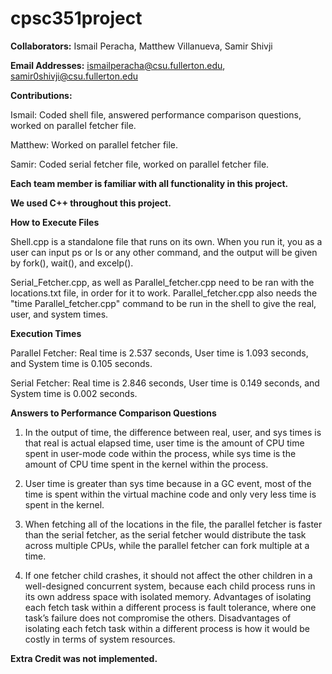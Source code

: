# cpsc351project

**Collaborators:**
Ismail Peracha, Matthew Villanueva, Samir Shivji

**Email Addresses:**
ismailperacha@csu.fullerton.edu, samir0shivji@csu.fullerton.edu

**Contributions:**

Ismail: Coded shell file, answered performance comparison questions, worked on parallel fetcher file.

Matthew: Worked on parallel fetcher file.

Samir: Coded serial fetcher file, worked on parallel fetcher file.

**Each team member is familiar with all functionality in this project.**

**We used C++ throughout this project.**

**How to Execute Files**

Shell.cpp is a standalone file that runs on its own. When you run it, you as a user can input ps or ls or any other command, and the output will be given by fork(), wait(), and excelp().

Serial_Fetcher.cpp, as well as Parallel_fetcher.cpp need to be ran with the locations.txt file, in order for it to work. Parallel_fetcher.cpp also needs the "time Parallel_fetcher.cpp" command to be run in the shell to give the real, user, and system times.


**Execution Times**

Parallel Fetcher: Real time is 2.537 seconds, User time is 1.093 seconds, and System time is 0.105 seconds.

Serial Fetcher: Real time is 2.846 seconds, User time is 0.149 seconds, and System time is 0.002 seconds.

**Answers to Performance Comparison Questions**
1. In the output of time, the difference between real, user, and sys times is that real is actual elapsed time, user time is the amount of CPU time spent in user-mode code within the process, while sys time is the amount of CPU time spent in the kernel within the process.

2. User time is greater than sys time because in a GC event, most of the time is spent within the virtual machine code and only very less time is spent in the kernel.

3. When fetching all of the locations in the file, the parallel fetcher is faster than the serial fetcher, as the serial fetcher would distribute the task across multiple CPUs, while the parallel fetcher can fork multiple at a time.

4. If one fetcher child crashes, it should not affect the other children in a well-designed concurrent system, because each child process runs in its own address space with isolated memory. Advantages of isolating each fetch task within a different process is fault tolerance, where one task’s failure does not compromise the others. Disadvantages of isolating each fetch task within a different process is how it would be costly in terms of system resources.


**Extra Credit was not implemented.**

